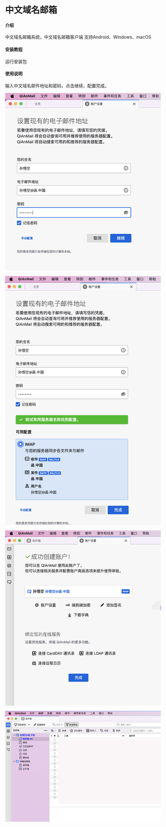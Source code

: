 # 中文域名邮箱

#### 介绍
中文域名邮箱系统，中文域名邮箱客户端
支持Android、Windows、macOS

#### 安装教程
运行安装包

#### 使用说明

输入中文域名邮件地址和密码，点击继续，配置完成。

![输入图片说明](screenshot/fd09b7bf477d0485ae819a39ca9991e.png)

![输入图片说明](screenshot/14ec75bd3376229f489534badf0886b.png)

![输入图片说明](screenshot/ad0930d9112f0b9e3d03495e4405836.png)

![输入图片说明](screenshot/image.png)

